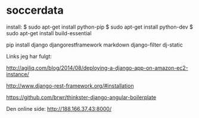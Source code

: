 # soccerdata

install: 
 $ sudo apt-get install python-pip
 $ sudo apt-get install python-dev
 $ sudo apt-get install build-essential
 
pip install django djangorestframework markdown django-filter dj-static

Links jeg har fulgt:

http://agiliq.com/blog/2014/08/deploying-a-django-app-on-amazon-ec2-instance/

http://www.django-rest-framework.org/#installation

https://github.com/brwr/thinkster-django-angular-boilerplate

Den online side:
http://188.166.37.43:8000/
